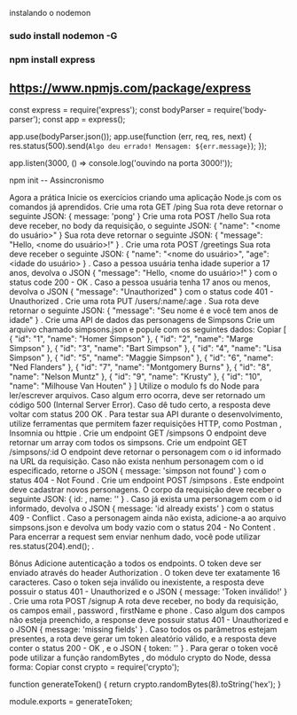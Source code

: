 instalando o nodemon
### sudo install nodemon -G

### npm install express
## https://www.npmjs.com/package/express

const express = require('express');
const bodyParser = require('body-parser');
const app = express();

app.use(bodyParser.json());
app.use(function (err, req, res, next) {
  res.status(500).send(`Algo deu errado! Mensagem: ${err.message}`);
});

app.listen(3000, () => console.log('ouvindo na porta 3000!'));

npm init --
Assincronismo


Agora a prática
Inicie os exercícios criando uma aplicação Node.js com os comandos já aprendidos.
Crie uma rota GET /ping
Sua rota deve retornar o seguinte JSON: { message: 'pong' }
Crie uma rota POST /hello
Sua rota deve receber, no body da requisição, o seguinte JSON: { "name": "<nome do usuário>" }
Sua rota deve retornar o seguinte JSON: { "message": "Hello, <nome do usuário>!" } .
Crie uma rota POST /greetings
Sua rota deve receber o seguinte JSON: { "name": "<nome do usuário>", "age": <idade do usuário> } .
Caso a pessoa usuária tenha idade superior a 17 anos, devolva o JSON { "message": "Hello, <nome do usuário>!" } com o status code 200 - OK .
Caso a pessoa usuária tenha 17 anos ou menos, devolva o JSON { "message": "Unauthorized" } com o status code 401 - Unauthorized .
Crie uma rota PUT /users/:name/:age .
Sua rota deve retornar o seguinte JSON: { "message": "Seu nome é <name> e você tem <age> anos de idade" } .
Crie uma API de dados das personagens de Simpsons
Crie um arquivo chamado simpsons.json e popule com os seguintes dados:
Copiar
[
  {
    "id": "1",
    "name": "Homer Simpson"
  },
  {
    "id": "2",
    "name": "Marge Simpson"
  },
  {
    "id": "3",
    "name": "Bart Simpson"
  },
  {
    "id": "4",
    "name": "Lisa Simpson"
  },
  {
    "id": "5",
    "name": "Maggie Simpson"
  },
  {
    "id": "6",
    "name": "Ned Flanders"
  },
  {
    "id": "7",
    "name": "Montgomery Burns"
  },
  {
    "id": "8",
    "name": "Nelson Muntz"
  },
  {
    "id": "9",
    "name": "Krusty"
  },
  {
    "id": "10",
    "name": "Milhouse Van Houten"
  }
]
Utilize o modulo fs do Node para ler/escrever arquivos.
Caso algum erro ocorra, deve ser retornado um código 500 (Internal Server Error).
Caso dê tudo certo, a resposta deve voltar com status 200 OK .
Para testar sua API durante o desenvolvimento, utilize ferramentas que permitem fazer requisições HTTP, como Postman , Insomnia ou httpie .
Crie um endpoint GET /simpsons
O endpoint deve retornar um array com todos os simpsons.
Crie um endpoint GET /simpsons/:id
O endpoint deve retornar o personagem com o id informado na URL da requisição.
Caso não exista nenhum personagem com o id especificado, retorne o JSON { message: 'simpson not found' } com o status 404 - Not Found .
Crie um endpoint POST /simpsons .
Este endpoint deve cadastrar novos personagens.
O corpo da requisição deve receber o seguinte JSON: { id: <id-da-personagem>, name: '<nome-da-personagem>' } .
Caso já exista uma personagem com o id informado, devolva o JSON { message: 'id already exists' } com o status 409 - Conflict .
Caso a personagem ainda não exista, adicione-a ao arquivo simpsons.json e devolva um body vazio com o status 204 - No Content . Para encerrar a request sem enviar nenhum dado, você pode utilizar res.status(204).end(); .


Bônus
Adicione autenticação a todos os endpoints.
O token deve ser enviado através do header Authorization .
O token deve ter exatamente 16 caracteres.
Caso o token seja inválido ou inexistente, a resposta deve possuir o status 401 - Unauthorized e o JSON { message: 'Token inválido!' } .
Crie uma rota POST /signup
A rota deve receber, no body da requisição, os campos email , password , firstName e phone .
Caso algum dos campos não esteja preenchido, a response deve possuir status 401 - Unauthorized e o JSON { message: 'missing fields' } .
Caso todos os parâmetros estejam presentes, a rota deve gerar um token aleatório válido, e a resposta deve conter o status 200 - OK , e o JSON { token: '<token-aleatorio>' } .
Para gerar o token você pode utilizar a função randomBytes , do módulo crypto do Node, dessa forma:
Copiar
const crypto = require('crypto');

function generateToken() {
  return crypto.randomBytes(8).toString('hex');
}

module.exports = generateToken;
